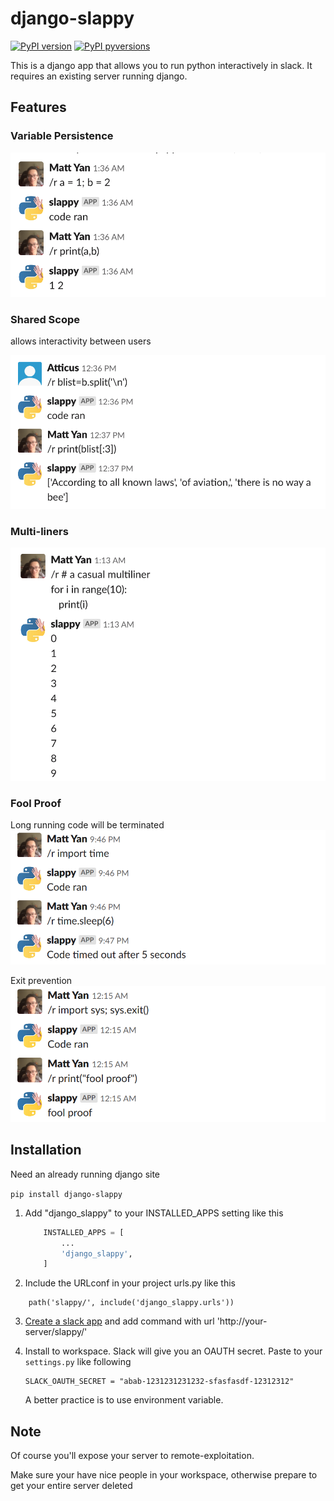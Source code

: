 # django-slappy
[![PyPI version](https://badge.fury.io/py/vabbat.svg)](https://badge.fury.io/py/django-slappy)
[![PyPI pyversions](https://img.shields.io/pypi/pyversions/vabbat.svg)](https://pypi.python.org/pypi/django-slappy/)

This is a django app that allows you to run python interactively in slack. It requires an
existing server running django.

## Features

### Variable Persistence

![persist](https://raw.githubusercontent.com/Madoshakalaka/django-slappy/master/readme_assets/variable-persistence.png)

### Shared Scope
allows interactivity between users

![shared-scope](https://raw.githubusercontent.com/Madoshakalaka/django-slappy/master/readme_assets/shared_scope.png)

### Multi-liners

![multi-liner](https://raw.githubusercontent.com/Madoshakalaka/django-slappy/master/readme_assets/multi-liner.png)

### Fool Proof
Long running code will be terminated
![code-timeout](https://raw.githubusercontent.com/Madoshakalaka/django-slappy/master/readme_assets/timeout.png)

Exit prevention
![prevents-exit](https://raw.githubusercontent.com/Madoshakalaka/django-slappy/master/readme_assets/fool-proof.png)

## Installation

Need an already running django site

`pip install django-slappy`

1. Add "django_slappy" to your INSTALLED_APPS setting like this

    ```python
        INSTALLED_APPS = [
            ...
            'django_slappy',
        ]
    ```

2. Include the URLconf in your project urls.py like this

```
    path('slappy/', include('django_slappy.urls'))
```

3. [Create a slack app](https://api.slack.com/) and add command with url 'http://your-server/slappy/'

4. Install to workspace. Slack will give you an OAUTH secret. Paste to your `settings.py` like
following

    ```
    SLACK_OAUTH_SECRET = "abab-1231231231232-sfasfasdf-12312312"
    ```
   A better practice is to use environment variable.
   
## Note

Of course you'll expose your server to remote-exploitation.

Make sure your have nice people in your workspace, otherwise prepare to get your entire server deleted